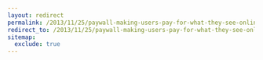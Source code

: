```yaml
---
layout: redirect
permalink: /2013/11/25/paywall-making-users-pay-for-what-they-see-online
redirect_to: /2013/11/25/paywall-making-users-pay-for-what-they-see-online/
sitemap:
  exclude: true
---
```

